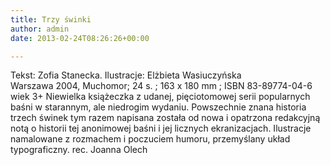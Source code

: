 ```yaml
---
title: Trzy świnki
author: admin
date: 2013-02-24T08:26:26+00:00

---
```


  Tekst: Zofia Stanecka. Ilustracje: Elżbieta Wasiuczyńska<br /> Warszawa 2004, Muchomor; 24 s. ; 163 x 180 mm ; ISBN 83-89774-04-6<br /> wiek 3+
Niewielka książeczka z udanej, pięciotomowej serii popularnych baśni w starannym, ale niedrogim wydaniu. Powszechnie znana historia trzech świnek tym razem napisana została od nowa i opatrzona redakcyjną notą o historii tej anonimowej baśni i jej licznych ekranizacjach. Ilustracje namalowane z rozmachem i poczuciem humoru, przemyślany układ typograficzny.
rec. Joanna Olech
